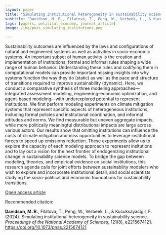 ```yaml
---
layout: paper
title: "Simulating institutional heterogeneity in sustainability science"
subtitle: "Davidson, M. R., Filatova, T., Peng, W., Verbeek, L., & Kucuksayacigil, F. <i>PNAS</i>."
tags: [papers, political_economy, journal_article]
image: /img/pnas_simulating_institutions.png

---
```


Sustainability outcomes are influenced by the laws and configurations of natural and engineered systems as well as activities in socio-economic systems. An important subset of human activity is the creation and implementation of institutions, formal and informal rules shaping a wide range of human behavior. Understanding these rules and codifying them in computational models can provide important missing insights into why systems function the way they do (static) as well as the pace and structure of transitions required to improve sustainability (dynamic). Here, we conduct a comparative synthesis of three modeling approaches— integrated assessment modeling, engineering–economic optimization, and agent-based modeling—with underexplored potential to represent institutions. We first perform modeling experiments on climate mitigation systems that represent specific aspects of heterogeneous institutions, including formal policies and institutional coordination, and informal attitudes and norms. We find measurable but uneven aggregate impacts, while more politically meaningful distributional impacts are large across various actors. Our results show that omitting institutions can influence the costs of climate mitigation and miss opportunities to leverage institutional forces to speed up emissions reduction. These experiments allow us to explore the capacity of each modeling approach to represent insitutions and to lay out a vision for the next frontier of endogenizing institutional change in sustainability science models. To bridge the gap between modeling, theories, and empirical evidence on social institutions, this research agenda calls for joint efforts between sustainability modelers who wish to explore and incorporate institutional detail, and social scientists studying the socio-political and economic foundations for sustainability transitions.

[Open access article](https://www.pnas.org/doi/10.1073/pnas.2215674121)


Recommended citation:

**Davidson, M. R.**, Filatova, T., Peng, W., Verbeek, L., & Kucuksayacigil, F. (2024). Simulating institutional heterogeneity in sustainability science. _Proceedings of the National Academy of Sciences_, 121(8), e2215674121. https://doi.org/10.1073/pnas.2215674121




